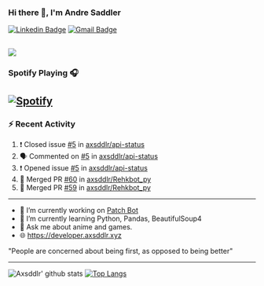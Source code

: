 ### Hi there 👋, I'm Andre Saddler
[![Linkedin Badge](https://img.shields.io/badge/-andrexsaddler-blue?style=flat-square&logo=Linkedin&logoColor=white&link=https://www.linkedin.com/in/andrexsaddler/)](https://www.linkedin.com/in/andrexsaddler/)
[![Gmail Badge](https://img.shields.io/badge/-contact@rehkloos.com-c14438?style=flat-square&logo=Gmail&logoColor=white&link=mailto:contact@rehkloos.com)](mailto:contact@rehkloos.com)

![](https://komarev.com/ghpvc/?username=axsddlr&color=dc143c)
---
### Spotify Playing 🎧

[![Spotify](https://novatorem.rehkloos.vercel.app/api/spotify)](https://open.spotify.com/user/Rehkloos)
---

### :zap: Recent Activity

<!--START_SECTION:activity-->
1. ❗️ Closed issue [#5](https://github.com/axsddlr/api-status/issues/5) in [axsddlr/api-status](https://github.com/axsddlr/api-status)
2. 🗣 Commented on [#5](https://github.com/axsddlr/api-status/issues/5) in [axsddlr/api-status](https://github.com/axsddlr/api-status)
3. ❗️ Opened issue [#5](https://github.com/axsddlr/api-status/issues/5) in [axsddlr/api-status](https://github.com/axsddlr/api-status)
4. 🎉 Merged PR [#60](https://github.com/axsddlr/Rehkbot_py/pull/60) in [axsddlr/Rehkbot_py](https://github.com/axsddlr/Rehkbot_py)
5. 🎉 Merged PR [#59](https://github.com/axsddlr/Rehkbot_py/pull/59) in [axsddlr/Rehkbot_py](https://github.com/axsddlr/Rehkbot_py)
<!--END_SECTION:activity-->

---

- 🔭 I’m currently working on [Patch Bot](https://github.com/axsddlr/patch_bot)
- 🌱 I’m currently learning Python, Pandas, BeautifulSoup4
- 💬 Ask me about anime and games.
- 🌐 https://developer.axsddlr.xyz

"People are concerned about being first, as opposed to being better"

---
![Axsddlr' github stats](https://github-readme-stats.vercel.app/api?username=axsddlr&count_private=true)
[![Top Langs](https://github-readme-stats.vercel.app/api/top-langs/?username=axsddlr&layout=compact)](https://github.com/anuraghazra/github-readme-stats)
